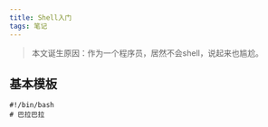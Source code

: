 ```yaml
---
title: Shell入门 
tags: 笔记
---
```

> 本文诞生原因：作为一个程序员，居然不会shell，说起来也尴尬。

## 基本模板
```shell
#!/bin/bash
# 巴拉巴拉
```
